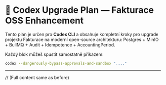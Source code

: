 
# 🧩 Codex Upgrade Plan — Fakturace OSS Enhancement

Tento plán je určen pro **Codex CLI** a obsahuje kompletní kroky pro upgrade projektu Fakturace
na moderní open-source architekturu: Postgres + MinIO + BullMQ + Audit + Idempotence + AccountingPeriod.

Každý blok můžeš spustit samostatně příkazem:

```bash
codex --dangerously-bypass-approvals-and-sandbox "...."
```

---

// (Full content same as before)
